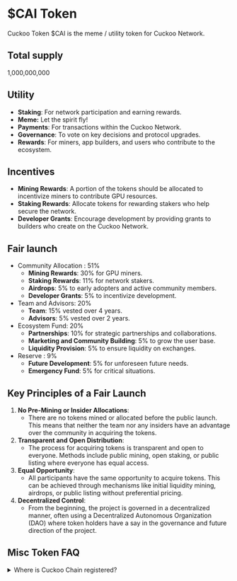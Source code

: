 # $CAI Token

Cuckoo Token $CAI is the meme / utility token for Cuckoo Network.

<div className="row">
  <div className="col"><h2>Total supply</h2></div>
  <div className="col">
1,000,000,000
  </div>
</div>

<div className="row">
  <div className="col"><h2>Utility</h2></div>
  <div className="col">
<ul>
<li><strong>Staking</strong>: For network participation and earning rewards.</li>
<li><strong>Meme:</strong> Let the spirit fly!</li>
<li><strong>Payments</strong>: For transactions within the Cuckoo Network.</li>
<li><strong>Governance</strong>: To vote on key decisions and protocol upgrades.</li>
<li><strong>Rewards</strong>: For miners, app builders, and users who contribute to the ecosystem.</li>
</ul>
  </div>
</div>
<div className="row">
  <div className="col"><h2>Incentives</h2></div>
  <div className="col">
<ul>
<li><strong>Mining Rewards</strong>: A portion of the tokens should be allocated to incentivize miners to contribute GPU resources.</li>
<li><strong>Staking Rewards</strong>: Allocate tokens for rewarding stakers who help secure the network.</li>
<li><strong>Developer Grants</strong>: Encourage development by providing grants to builders who create on the Cuckoo Network.</li>
</ul>
  </div>
</div>

<div className="row">
  <div className="col"><h2>Fair launch</h2></div>
  <div className="col">
<ul>
  <li>
    Community Allocation : 51%
    <ul>
      <li>
        <strong>Mining Rewards</strong>: 30% for GPU miners.
      </li>
      <li>
        <strong>Staking Rewards</strong>: 11% for network stakers.
      </li>
      <li>
        <strong>Airdrops</strong>: 5% to early adopters and active community
        members.
      </li>
      <li>
        <strong>Developer Grants</strong>: 5% to incentivize development.
      </li>
    </ul>
  </li>
  <li>
    Team and Advisors: 20%
    <ul>
      <li>
        <strong>Team</strong>: 15% vested over 4 years.
      </li>
      <li>
        <strong>Advisors</strong>: 5% vested over 2 years.
      </li>
    </ul>
  </li>
  <li>
    Ecosystem Fund: 20%
    <ul>
      <li>
        <strong>Partnerships</strong>: 10% for strategic partnerships and
        collaborations.
      </li>
      <li>
        <strong>Marketing and Community Building</strong>: 5% to grow the user
        base.
      </li>
      <li>
        <strong>Liquidity Provision</strong>: 5% to ensure liquidity on
        exchanges.
      </li>
    </ul>
  </li>
  <li>
    Reserve : 9%
    <ul>
      <li>
        <strong>Future Development</strong>: 5% for unforeseen future needs.
      </li>
      <li>
        <strong>Emergency Fund</strong>: 5% for critical situations.
      </li>
    </ul>
  </li>
</ul>
</div>
</div>

## Key Principles of a Fair Launch

1. **No Pre-Mining or Insider Allocations**:
   - There are no tokens mined or allocated before the public launch. This means that neither the team nor any insiders have an advantage over the community in acquiring the tokens.
2. **Transparent and Open Distribution**:
   - The process for acquiring tokens is transparent and open to everyone. Methods include public mining, open staking, or public listing where everyone has equal access.
3. **Equal Opportunity**:
   - All participants have the same opportunity to acquire tokens. This can be achieved through mechanisms like initial liquidity mining, airdrops, or public listing without preferential pricing.
4. **Decentralized Control**:
   - From the beginning, the project is governed in a decentralized manner, often using a Decentralized Autonomous Organization (DAO) where token holders have a say in the governance and future direction of the project.

## Misc Token FAQ

<details class="p-4 bg-white rounded-lg shadow hover:bg-gray-50 focus:outline-none focus:ring-2 focus:ring-blue-500">
  <summary class="cursor-pointer text-xl font-semibold">
    Where is Cuckoo Chain registered?
  </summary>
  <p class="mt-2">
    Testnet Sepolia Chain ID: https://github.com/ethereum-lists/chains/blob/master/_data/chains/eip155-1210.json
  </p>
</details>
